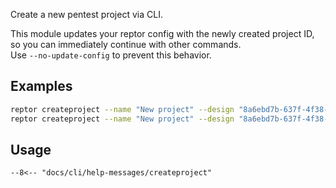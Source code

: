 Create a new pentest project via CLI.

This module updates your reptor config with the newly created project ID, so you can immediately continue with other commands.   
Use `--no-update-config` to prevent this behavior.

## Examples
```bash
reptor createproject --name "New project" --design "8a6ebd7b-637f-4f38-bfdd-3e8e9a24f64e" --tags web,auto
reptor createproject --name "New project" --design "8a6ebd7b-637f-4f38-bfdd-3e8e9a24f64e" --no-update-config
```

## Usage
```
--8<-- "docs/cli/help-messages/createproject"
```
